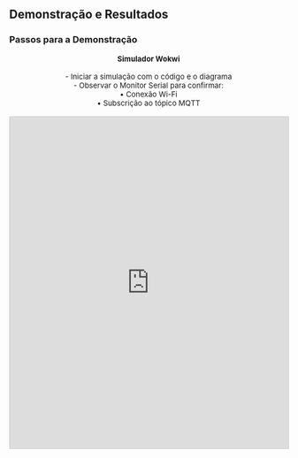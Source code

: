 ## Demonstração e Resultados

<h3>Passos para a Demonstração</h3>

<div style="text-align: center; font-size: 0.95em;">
  <strong>Simulador Wokwi</strong><br><br>
  - Iniciar a simulação com o código e o diagrama<br>
  - Observar o Monitor Serial para confirmar:<br>
    • Conexão Wi-Fi<br>
    • Subscrição ao tópico MQTT<br><br>
</div>

<div style="width: 100%; height: 600px;">
  <iframe 
    src="https://wokwi.com/projects/435423902293957633" 
    width="100%" 
    height="100%" 
    style="border: 1px solid #ccc;"
    allowfullscreen>
  </iframe>
</div>
